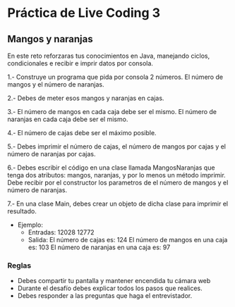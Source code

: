 # Práctica de Live Coding 3

## Mangos y naranjas
En este reto reforzaras tus conocimientos en Java, manejando ciclos, condicionales e recibir e imprir datos por consola.

1.- Construye un programa que pida por consola 2 números. El número de mangos y el número de naranjas.

2.- Debes de meter esos mangos y naranjas en cajas.

3.- El número de mangos en cada caja debe ser el mismo. El número de naranjas en cada caja debe ser el mismo.

4.- El número de cajas debe ser el máximo posible.

5.- Debes imprimir el número de cajas, el número de mangos por cajas y el número de naranjas por cajas.

6.- Debes escribir el código en una clase llamada MangosNaranjas que tenga dos atributos: mangos, naranjas, y por lo menos un método imprimir. Debe recibir por el constructor los parametros de el número de mangos y el número de naranjas.

7.- En una clase Main, debes crear un objeto de dicha clase para imprimir el resultado.

- Ejemplo:
   - Entradas: 
        12028 12772
   - Salida: 
        El número de cajas es: 124
        El número de mangos en una caja es: 103
        El número de naranjas en una caja es: 97

### Reglas

- Debes compartir tu pantalla y mantener encendida tu cámara web
- Durante el desafío debes explicar todos los pasos que realices.
- Debes responder a las preguntas que haga el entrevistador.